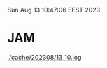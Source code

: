 Sun Aug 13 10:47:06 EEST 2023
# JAM
<a href='./cache/202308/13_10.log'>./cache/202308/13_10.log</a>
